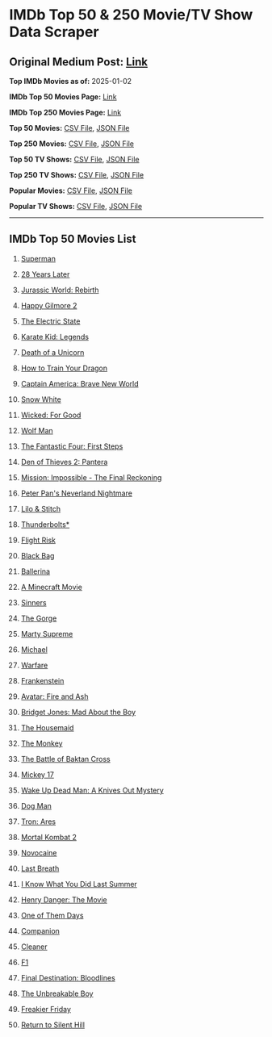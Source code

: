 # IMDb Top 50 & 250 Movie/TV Show Data Scraper

## Original Medium Post: [Link](https://medium.com/@nishantsahoo/which-movie-should-i-watch-5c83a3c0f5b1)

**Top IMDb Movies as of:** 2025-01-02

**IMDb Top 50 Movies Page:** [Link](https://www.imdb.com/search/title/?title_type=feature&release_date=2025-01-01,2025-12-31)

**IMDb Top 250 Movies Page:** [Link](https://www.imdb.com/chart/top/)

**Top 50 Movies:** [CSV File](/data/top50/movies.csv), [JSON File](/data/top50/movies.json)

**Top 250 Movies:** [CSV File](/data/top250/movies.csv), [JSON File](/data/top250/movies.json)

**Top 50 TV Shows:** [CSV File](/data/top50/shows.csv), [JSON File](/data/top50/shows.json)

**Top 250 TV Shows:** [CSV File](/data/top250/shows.csv), [JSON File](/data/top250/shows.json)

**Popular Movies:** [CSV File](/data/popular/movies.csv), [JSON File](/data/popular/movies.json)

**Popular TV Shows:** [CSV File](/data/popular/shows.csv), [JSON File](/data/popular/shows.json)

---

## IMDb Top 50 Movies List

1. [Superman](https://www.imdb.com/title/tt5950044/)

2. [28 Years Later](https://www.imdb.com/title/tt10548174/)

3. [Jurassic World: Rebirth](https://www.imdb.com/title/tt31036941/)

4. [Happy Gilmore 2](https://www.imdb.com/title/tt31868189/)

5. [The Electric State](https://www.imdb.com/title/tt7766378/)

6. [Karate Kid: Legends](https://www.imdb.com/title/tt1674782/)

7. [Death of a Unicorn](https://www.imdb.com/title/tt28443655/)

8. [How to Train Your Dragon](https://www.imdb.com/title/tt26743210/)

9. [Captain America: Brave New World](https://www.imdb.com/title/tt14513804/)

10. [Snow White](https://www.imdb.com/title/tt6208148/)

11. [Wicked: For Good](https://www.imdb.com/title/tt19847976/)

12. [Wolf Man](https://www.imdb.com/title/tt4216984/)

13. [The Fantastic Four: First Steps](https://www.imdb.com/title/tt10676052/)

14. [Den of Thieves 2: Pantera](https://www.imdb.com/title/tt8008948/)

15. [Mission: Impossible - The Final Reckoning](https://www.imdb.com/title/tt9603208/)

16. [Peter Pan's Neverland Nightmare](https://www.imdb.com/title/tt21955520/)

17. [Lilo & Stitch](https://www.imdb.com/title/tt11655566/)

18. [Thunderbolts\*](https://www.imdb.com/title/tt20969586/)

19. [Flight Risk](https://www.imdb.com/title/tt10078772/)

20. [Black Bag](https://www.imdb.com/title/tt30988739/)

21. [Ballerina](https://www.imdb.com/title/tt7181546/)

22. [A Minecraft Movie](https://www.imdb.com/title/tt3566834/)

23. [Sinners](https://www.imdb.com/title/tt31193180/)

24. [The Gorge](https://www.imdb.com/title/tt13654226/)

25. [Marty Supreme](https://www.imdb.com/title/tt32916440/)

26. [Michael](https://www.imdb.com/title/tt11378946/)

27. [Warfare](https://www.imdb.com/title/tt31434639/)

28. [Frankenstein](https://www.imdb.com/title/tt1312221/)

29. [Avatar: Fire and Ash](https://www.imdb.com/title/tt1757678/)

30. [Bridget Jones: Mad About the Boy](https://www.imdb.com/title/tt32063050/)

31. [The Housemaid](https://www.imdb.com/title/tt27543632/)

32. [The Monkey](https://www.imdb.com/title/tt27714946/)

33. [The Battle of Baktan Cross](https://www.imdb.com/title/tt30144839/)

34. [Mickey 17](https://www.imdb.com/title/tt12299608/)

35. [Wake Up Dead Man: A Knives Out Mystery](https://www.imdb.com/title/tt14364480/)

36. [Dog Man](https://www.imdb.com/title/tt10954718/)

37. [Tron: Ares](https://www.imdb.com/title/tt6604188/)

38. [Mortal Kombat 2](https://www.imdb.com/title/tt17490712/)

39. [Novocaine](https://www.imdb.com/title/tt29603959/)

40. [Last Breath](https://www.imdb.com/title/tt14403504/)

41. [I Know What You Did Last Summer](https://www.imdb.com/title/tt4045450/)

42. [Henry Danger: The Movie](https://www.imdb.com/title/tt7787524/)

43. [One of Them Days](https://www.imdb.com/title/tt32221196/)

44. [Companion](https://www.imdb.com/title/tt26584495/)

45. [Cleaner](https://www.imdb.com/title/tt27812086/)

46. [F1](https://www.imdb.com/title/tt16311594/)

47. [Final Destination: Bloodlines](https://www.imdb.com/title/tt9619824/)

48. [The Unbreakable Boy](https://www.imdb.com/title/tt5181260/)

49. [Freakier Friday](https://www.imdb.com/title/tt31956415/)

50. [Return to Silent Hill](https://www.imdb.com/title/tt22868010/)
